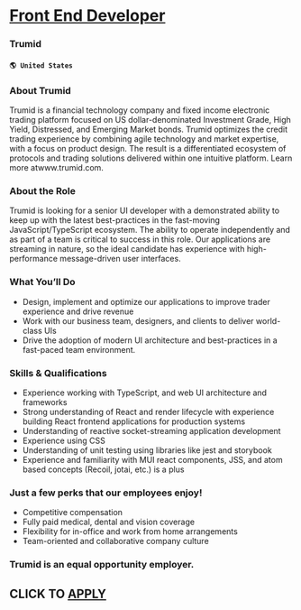 # [Front End Developer](https://www.remotewlb.com/apply/front-end-developer-86719)  
### Trumid  
#### `🌎 United States`  

### About Trumid

Trumid is a financial technology company and fixed income electronic trading platform focused on US dollar-denominated Investment Grade, High Yield, Distressed, and Emerging Market bonds. Trumid optimizes the credit trading experience by combining agile technology and market expertise, with a focus on product design. The result is a differentiated ecosystem of protocols and trading solutions delivered within one intuitive platform. Learn more atwww.trumid.com.

### About the Role

Trumid is looking for a senior UI developer with a demonstrated ability to keep up with the latest best-practices in the fast-moving JavaScript/TypeScript ecosystem. The ability to operate independently and as part of a team is critical to success in this role. Our applications are streaming in nature, so the ideal candidate has experience with high-performance message-driven user interfaces.

### What You’ll Do

  * Design, implement and optimize our applications to improve trader experience and drive revenue
  * Work with our business team, designers, and clients to deliver world-class UIs
  * Drive the adoption of modern UI architecture and best-practices in a fast-paced team environment.

### Skills & Qualifications

  * Experience working with TypeScript, and web UI architecture and frameworks
  * Strong understanding of React and render lifecycle with experience building React frontend applications for production systems
  * Understanding of reactive socket-streaming application development
  * Experience using CSS
  * Understanding of unit testing using libraries like jest and storybook
  * Experience and familiarity with MUI react components, JSS, and atom based concepts (Recoil, jotai, etc.) is a plus

### Just a few perks that our employees enjoy!

  * Competitive compensation
  * Fully paid medical, dental and vision coverage
  * Flexibility for in-office and work from home arrangements
  * Team-oriented and collaborative company culture

### Trumid is an equal opportunity employer.

  
## CLICK TO [APPLY](https://www.remotewlb.com/apply/front-end-developer-86719)


